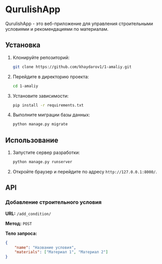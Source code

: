 # QurulishApp

QurulishApp - это веб-приложение для управления строительными условиями и рекомендациями по материалам.

## Установка

1. Клонируйте репозиторий:
    ```sh
    git clone https://github.com/khaydarov1/1-amaliy.git
    ```
2. Перейдите в директорию проекта:
    ```sh
    cd 1-amaliy
    ```
3. Установите зависимости:
    ```sh
    pip install -r requirements.txt
    ```
4. Выполните миграции базы данных:
    ```sh
    python manage.py migrate
    ```

## Использование

1. Запустите сервер разработки:
    ```sh
    python manage.py runserver
    ```
2. Откройте браузер и перейдите по адресу `http://127.0.0.1:8000/`.

## API

### Добавление строительного условия

**URL:** `/add_condition/`

**Метод:** `POST`

**Тело запроса:**
```json
{
    "name": "Название условия",
    "materials": ["Материал 1", "Материал 2"]
}
